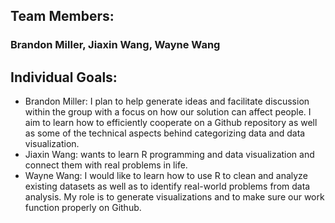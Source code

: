 ## Team Members:
### Brandon Miller, Jiaxin Wang, Wayne Wang

## Individual Goals:
* Brandon Miller: I plan to help generate ideas and facilitate discussion within the group with a focus on how our solution can affect people. I aim to learn how to efficiently cooperate on a Github repository as well as some of the technical aspects behind categorizing data and data visualization.
* Jiaxin Wang: wants to learn R programming and data visualization and connect them with real problems in life.  
* Wayne Wang: I would like to learn how to use R to clean and analyze existing datasets as well as to identify real-world problems from data analysis. My role is to generate visualizations and to make sure our work function properly on Github.